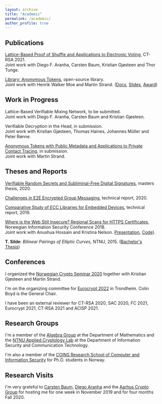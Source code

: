 ```yaml
---
layout: archive
title: "Academic"
permalink: /academic/
author_profile: true
---
```


## Publications

[Lattice-Based Proof of Shuffle and Applications to Electronic Voting](https://eprint.iacr.org/2021/338.pdf), CT-RSA 2021.\
Joint work with Diego F. Aranha, Carsten Baum, Kristian Gjøsteen and Thor Tunge.

[Library: Anonymous Tokens](https://github.com/HenrikWM/anonymous-tokens), open-source library.\
Joint work with Henrik Walker Moe and Martin Strand. ([Docs](https://github.com/HenrikWM/anonymous-tokens/wiki), [Slides](https://tjerandsilde.no/files/Anonym-Smittesporing.pdf),
[Award](https://www.datatilsynet.no/aktuelt/aktuelle-nyheter-2021/pris-for-innebygd-personvern-til-anonyme-tokens))

## Work in Progress

Lattice-Based Verifiable Mixing Network, to be submitted.\
Joint work with Diego F. Aranha, Carsten Baum and Kristian Gjøsteen.

Verifiable Decryption in the Head, in submission.\
Joint work with Kristian Gjøsteen, Thomas Haines, Johannes Müller and Peter Rønne.

[Anonymous Tokens with Public Metadata and Applications to Private Contact Tracing](https://eprint.iacr.org/2021/203.pdf), in submission.\
Joint work with Martin Strand.

## Theses and Reports

[Verifiable Random Secrets and Subliminal-Free Digital Signatures](https://tjerandsilde.no/files/Master_Thesis.pdf), masters thesis, 2020.

[Challenges in E2E Encrypted Group Messaging](https://tjerandsilde.no/files/GroupMessagingReport.pdf), technical report, 2020.

[Comparative Study of ECC Libraries for Embedded Devices](https://tjerandsilde.no/files/Comparative-Study-of-ECC-Libraries-for-Embedded-Devices.pdf), technical report, 2019.

[Where is the Web Still Insecure? Regional Scans for HTTPS Certificates](https://tjerandsilde.no/files/Where_is_the_web_still_insecure__Regional_scans_for_HTTPS_certificates.pdf), Norwegian Information Security Conference 2018.\
Joint work with Anushua Hossain and Kristina Nelson. [Presentation](https://tjerandsilde.no/files/NISK_presentation.pdf), [Code](https://github.com/tjesi/security-scan)).

**T. Silde**: _Bilinear Pairings of Elliptic Curves_, NTNU, 2015. ([Bachelor's Thesis](https://tjerandsilde.no/files/Bachelor_Thesis.pdf))

## Conferences
I organized the [Norwegian Crypto Seminar 2020](https://wiki.math.ntnu.no/nks/nks20) together with Kristian Gjøsteen and Martin Strand.

I'm on the organizing committee for [Eurocrypt 2022](https://eurocrypt.iacr.org/2022) in Trondheim. Colin Boyd is the General Chair.

 I have been an external reviewer for CT-RSA 2020, SAC 2020, FC 2021, Eurocrypt 2021, CT-RSA 2021 and ACISP 2021.

## Research Groups
I'm a member of the [Algebra Group](https://www.ntnu.edu/imf/research/algebra) at the Department of Mathematics and the [NTNU Applied Cryptology Lab](https://www.ntnu.edu/iik/nacl-lab) at the Department of Information Security and Communication Technology.

I'm also a member of the [COINS Research School of Computer and Information Security](https://coinsrs.no) for Ph.D. students in Norway.

## Research Visits
I'm very grateful to [Carsten Baum](http://www.carstenbaum.com), [Diego Aranha](https://sites.google.com/site/dfaranha) and the [Aarhus Crypto Group](https://users-cs.au.dk/orlandi/cryptogroup) for hosting me for one week in November 2019 and for four months Fall 2020.
